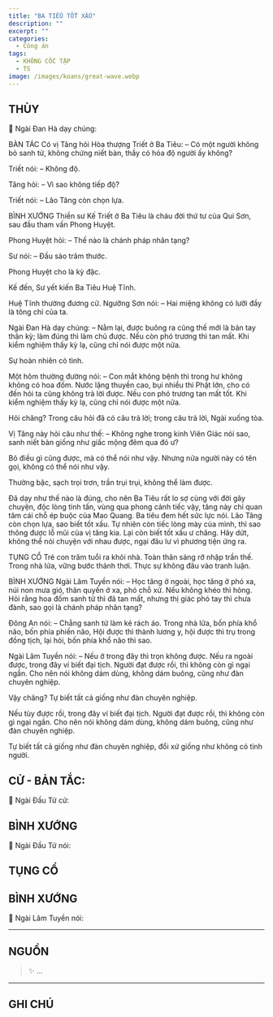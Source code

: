 ```yaml
---
title: "BA TIỂU TỐT XẤU"
description: ""
excerpt: ""
categories:
  - Công án
tags:
  - KHÔNG CỐC TẬP
  - TS 
image: /images/koans/great-wave.webp
---
```


## THÙY

📢 Ngài Đan Hà dạy chúng:



BÀN TÁC
Có vị Tăng hỏi Hòa thượng Triết ở Ba Tiêu:
– Có một người không bỏ sanh tử, không chứng niết bàn, thầy có hóa độ người ấy không?

Triết nói:
– Không độ.

Tăng hỏi:
– Vì sao không tiếp độ?

Triết nói:
– Lão Tăng còn chọn lựa.

BÌNH XƯỚNG
Thiền sư Kế Triết ở Ba Tiêu là cháu đời thứ tư của Qui Sơn, sau đầu tham vấn Phong Huyệt.

Phong Huyệt hỏi:
– Thế nào là chánh pháp nhãn tạng?

Sư nói:
– Đầu sào trăm thước.

Phong Huyệt cho là kỳ đặc.

Kế đến, Sư yết kiến Ba Tiêu Huệ Tĩnh.

Huệ Tĩnh thường đương cử. Ngưỡng Sơn nói:
– Hai miệng không có lưỡi đầy là tông chỉ của ta.

Ngài Đan Hà dạy chúng:
– Nằm lại, được buông ra cũng thế mới là bản tay thân kỳ; làm đúng thì làm chủ được. Nếu còn phó trương thì tan mất. Khi kiểm nghiệm thấy kỳ lạ, cũng chỉ nói được một nửa.

Sự hoàn nhiên có tình.

Một hôm thường đường nói:
– Con mắt không bệnh thì trong hư không không có hoa đốm. Nước lặng thuyền cao, bụi nhiều thì Phật lớn, cho có đến hỏi ta cũng không trả lời được. Nếu con phó trương tan mất tốt. Khi kiểm nghiệm thấy kỳ lạ, cũng chỉ nói được một nửa.

Hỏi chăng? Trong câu hỏi đã có câu trả lời; trong câu trả lời, Ngài xuống tòa.

Vị Tăng này hỏi câu như thế:
– Không nghe trong kinh Viên Giác nói sao, sanh niết bàn giống như giấc mộng đêm qua đó ư?

Bỏ điều gì cũng được, mà có thể nói như vậy. Nhưng nửa người này có tên gọi, không có thể nói như vậy.

Thường bậc, sạch trọi trơn, trần trụi trụi, không thể làm được.

Đã dạy như thế nào là đúng, cho nên Ba Tiêu rất lo sợ cùng với đời gây chuyện, độc lòng tinh tấn, vùng qua phong cảnh tiếc vậy, tăng này chỉ quan tâm cái chỗ ép buộc của Mao Quang. Ba tiêu đem hết sức lực nói. Lão Tăng còn chọn lựa, sao biết tốt xấu. Tự nhiên còn tiếc lòng mày của mình, thì sao thông được lỗ mũi của vị tăng kia. Lại còn biết tốt xấu ư chăng. Hãy dứt, không thể nói chuyện với nhau được, ngại đâu lư vì phương tiện ứng ra.

TỤNG CỔ
Trẻ con trăm tuổi ra khỏi nhà.
Toàn thân sáng rỡ nhập trần thế.
Trong nhà lửa, vững bước thảnh thơi.
Thực sự không đâu vào tranh luận.

BÌNH XƯỚNG
Ngài Lâm Tuyền nói:
– Học tăng ở ngoài, học tăng ở phó xa, núi non mưa gió, thân quyến ở xa, phó chỗ xứ. Nếu không khéo thì hỏng. Hỏi rằng hoa đốm sanh tử thì đã tan mất, nhưng thị giác phó tay thì chưa đành, sao gọi là chánh pháp nhãn tạng?

Đông An nói:
– Chẳng sanh tử làm kẻ rách áo. Trong nhà lửa, bốn phía khổ não, bốn phía phiền não, Hội được thì thành lương y, hội được thì trụ trong đồng tịch, lại hỏi, bốn phía khổ não thì sao.

Ngài Lâm Tuyền nói:
– Nếu ở trong đây thì trọn không được. Nếu ra ngoài được, trong đây ví biết đại tịch. Người đạt được rồi, thì không còn gì ngại ngần. Cho nên nói không dám dùng, không dám buông, cũng như đàn chuyên nghiệp.

Vậy chăng? Tự biết tất cả giống như đàn chuyên nghiệp.

Nếu tùy được rồi, trong đây ví biết đại tịch. Người đạt được rồi, thì không còn gì ngại ngần. Cho nên nói không dám dùng, không dám buông, cũng như đàn chuyên nghiệp.

Tự biết tất cả giống như đàn chuyên nghiệp, đổi xứ giống như không có tình người.

## CỬ - BẢN TẮC:

📢 Ngài Đầu Tử cử:

> 

## BÌNH XƯỚNG

📢 Ngài Đầu Tử nói:


## TỤNG CỔ

> 

## BÌNH XƯỚNG

📢 Ngài Lâm Tuyền nói:



<hr class="blog-rule" />

## NGUỒN

> ✨ ...

<hr class="blog-rule" />

## GHI CHÚ

[^1]: ⭐️ <a href="/masters/Baizhang-Huaihai" target="_blank">🔗 TS </a>


